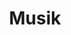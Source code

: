 ---
layout: page
title: Musik
permalink: /musik/
external_url: https://taruma.info/music/
weight: 5
---